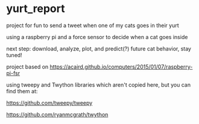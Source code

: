 # yurt_report

project for fun to send a tweet when one of my cats goes in their yurt

using a raspberry pi and a force sensor to decide when a cat goes inside

next step: download, analyze, plot, and predict(?) future cat behavior, stay tuned!

project based on https://acaird.github.io/computers/2015/01/07/raspberry-pi-fsr

using tweepy and Twython libraries which aren't copied here, but you can find them at:

https://github.com/tweepy/tweepy

https://github.com/ryanmcgrath/twython
